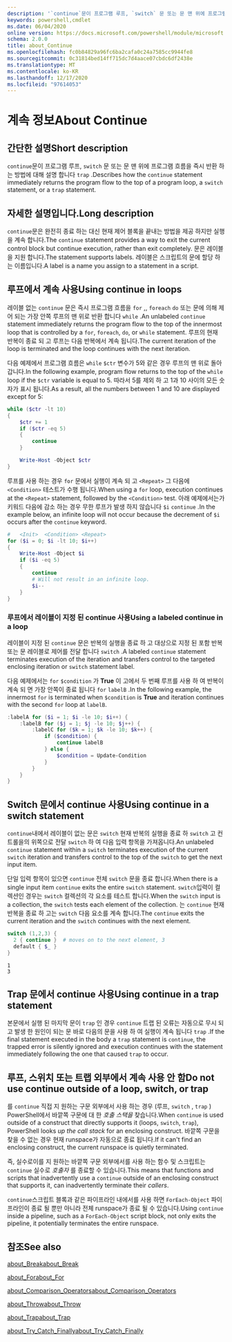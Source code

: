 ```yaml
---
description: '`continue`문이 프로그램 루프, `switch` 문 또는 문 맨 위에 프로그램 흐름을 즉시 반환 하는 방법에 대해 설명 합니다 `trap` .'
keywords: powershell,cmdlet
ms.date: 06/04/2020
online version: https://docs.microsoft.com/powershell/module/microsoft.powershell.core/about/about_continue?view=powershell-5.1&WT.mc_id=ps-gethelp
schema: 2.0.0
title: about_Continue
ms.openlocfilehash: fc0b84829a96fc6ba2cafa0c24a7585cc9944fe8
ms.sourcegitcommit: 0c31814bed14ff715dc7d4aace07cbdc6df2438e
ms.translationtype: MT
ms.contentlocale: ko-KR
ms.lasthandoff: 12/17/2020
ms.locfileid: "97614053"
---
```

# <a name="about-continue"></a><span data-ttu-id="249c4-104">계속 정보</span><span class="sxs-lookup"><span data-stu-id="249c4-104">About Continue</span></span>

## <a name="short-description"></a><span data-ttu-id="249c4-105">간단한 설명</span><span class="sxs-lookup"><span data-stu-id="249c4-105">Short description</span></span>

<span data-ttu-id="249c4-106">`continue`문이 프로그램 루프, `switch` 문 또는 문 맨 위에 프로그램 흐름을 즉시 반환 하는 방법에 대해 설명 합니다 `trap` .</span><span class="sxs-lookup"><span data-stu-id="249c4-106">Describes how the `continue` statement immediately returns the program flow to the top of a program loop, a `switch` statement, or a `trap` statement.</span></span>

## <a name="long-description"></a><span data-ttu-id="249c4-107">자세한 설명입니다.</span><span class="sxs-lookup"><span data-stu-id="249c4-107">Long description</span></span>

<span data-ttu-id="249c4-108">`continue`문은 완전히 종료 하는 대신 현재 제어 블록을 끝내는 방법을 제공 하지만 실행을 계속 합니다.</span><span class="sxs-lookup"><span data-stu-id="249c4-108">The `continue` statement provides a way to exit the current control block but continue execution, rather than exit completely.</span></span> <span data-ttu-id="249c4-109">문은 레이블을 지원 합니다.</span><span class="sxs-lookup"><span data-stu-id="249c4-109">The statement supports labels.</span></span>
<span data-ttu-id="249c4-110">레이블은 스크립트의 문에 할당 하는 이름입니다.</span><span class="sxs-lookup"><span data-stu-id="249c4-110">A label is a name you assign to a statement in a script.</span></span>

## <a name="using-continue-in-loops"></a><span data-ttu-id="249c4-111">루프에서 계속 사용</span><span class="sxs-lookup"><span data-stu-id="249c4-111">Using continue in loops</span></span>

<span data-ttu-id="249c4-112">레이블 없는 `continue` 문은 즉시 프로그램 흐름을 `for` ,, `foreach` `do` 또는 문에 의해 제어 되는 가장 안쪽 루프의 맨 위로 반환 합니다 `while` .</span><span class="sxs-lookup"><span data-stu-id="249c4-112">An unlabeled `continue` statement immediately returns the program flow to the top of the innermost loop that is controlled by a `for`, `foreach`, `do`, or `while` statement.</span></span> <span data-ttu-id="249c4-113">루프의 현재 반복이 종료 되 고 루프는 다음 반복에서 계속 됩니다.</span><span class="sxs-lookup"><span data-stu-id="249c4-113">The current iteration of the loop is terminated and the loop continues with the next iteration.</span></span>

<span data-ttu-id="249c4-114">다음 예제에서 프로그램 흐름은 `while` `$ctr` 변수가 5와 같은 경우 루프의 맨 위로 돌아갑니다.</span><span class="sxs-lookup"><span data-stu-id="249c4-114">In the following example, program flow returns to the top of the `while` loop if the `$ctr` variable is equal to 5.</span></span> <span data-ttu-id="249c4-115">따라서 5를 제외 하 고 1과 10 사이의 모든 숫자가 표시 됩니다.</span><span class="sxs-lookup"><span data-stu-id="249c4-115">As a result, all the numbers between 1 and 10 are displayed except for 5:</span></span>

```powershell
while ($ctr -lt 10)
{
    $ctr += 1
    if ($ctr -eq 5)
    {
        continue
    }

    Write-Host -Object $ctr
}
```

<span data-ttu-id="249c4-116">루프를 사용 하는 경우 `for` 문에서 실행이 계속 되 고 `<Repeat>` 그 다음에 `<Condition>` 테스트가 수행 됩니다.</span><span class="sxs-lookup"><span data-stu-id="249c4-116">When using a `for` loop, execution continues at the `<Repeat>` statement, followed by the `<Condition>` test.</span></span> <span data-ttu-id="249c4-117">아래 예제에서는가 키워드 다음에 감소 하는 경우 무한 루프가 발생 하지 않습니다 `$i` `continue` .</span><span class="sxs-lookup"><span data-stu-id="249c4-117">In the example below, an infinite loop will not occur because the decrement of `$i` occurs after the `continue` keyword.</span></span>

```powershell
#   <Init>  <Condition> <Repeat>
for ($i = 0; $i -lt 10; $i++)
{
    Write-Host -Object $i
    if ($i -eq 5)
    {
        continue
        # Will not result in an infinite loop.
        $i--
    }
}
```

### <a name="using-a-labeled-continue-in-a-loop"></a><span data-ttu-id="249c4-118">루프에서 레이블이 지정 된 continue 사용</span><span class="sxs-lookup"><span data-stu-id="249c4-118">Using a labeled continue in a loop</span></span>

<span data-ttu-id="249c4-119">레이블이 지정 된 `continue` 문은 반복의 실행을 종료 하 고 대상으로 지정 된 포함 반복 또는 문 레이블로 제어를 전달 합니다 `switch` .</span><span class="sxs-lookup"><span data-stu-id="249c4-119">A labeled `continue` statement terminates execution of the iteration and transfers control to the targeted enclosing iteration or `switch` statement label.</span></span>

<span data-ttu-id="249c4-120">다음 예제에서는 `for` `$condition` 가 **True** 이 고에서 두 번째 루프를 사용 하 여 반복이 계속 되 면 가장 안쪽이 종료 됩니다 `for` `labelB` .</span><span class="sxs-lookup"><span data-stu-id="249c4-120">In the following example, the innermost `for` is terminated when `$condition` is **True** and iteration continues with the second `for` loop at `labelB`.</span></span>

```powershell
:labelA for ($i = 1; $i -le 10; $i++) {
    :labelB for ($j = 1; $j -le 10; $j++) {
        :labelC for ($k = 1; $k -le 10; $k++) {
            if ($condition) {
                continue labelB
            } else {
                $condition = Update-Condition
            }
        }
    }
}
```

## <a name="using-continue-in-a-switch-statement"></a><span data-ttu-id="249c4-121">Switch 문에서 continue 사용</span><span class="sxs-lookup"><span data-stu-id="249c4-121">Using continue in a switch statement</span></span>

<span data-ttu-id="249c4-122">`continue`내에서 레이블이 없는 문은 `switch` 현재 반복의 실행을 종료 하 `switch` 고 컨트롤을의 위쪽으로 전달 `switch` 하 여 다음 입력 항목을 가져옵니다.</span><span class="sxs-lookup"><span data-stu-id="249c4-122">An unlabeled `continue` statement within a `switch` terminates execution of the current `switch` iteration and transfers control to the top of the `switch` to get the next input item.</span></span>

<span data-ttu-id="249c4-123">단일 입력 항목이 있으면 `continue` 전체 `switch` 문을 종료 합니다.</span><span class="sxs-lookup"><span data-stu-id="249c4-123">When there is a single input item `continue` exits the entire `switch` statement.</span></span>
<span data-ttu-id="249c4-124">`switch`입력이 컬렉션인 경우는 `switch` 컬렉션의 각 요소를 테스트 합니다.</span><span class="sxs-lookup"><span data-stu-id="249c4-124">When the `switch` input is a collection, the `switch` tests each element of the collection.</span></span> <span data-ttu-id="249c4-125">는 `continue` 현재 반복을 종료 하 고는 `switch` 다음 요소를 계속 합니다.</span><span class="sxs-lookup"><span data-stu-id="249c4-125">The `continue` exits the current iteration and the `switch` continues with the next element.</span></span>

```powershell
switch (1,2,3) {
  2 { continue }  # moves on to the next element, 3
  default { $_ }
}
```

```Output
1
3
```

## <a name="using-continue-in-a-trap-statement"></a><span data-ttu-id="249c4-126">Trap 문에서 continue 사용</span><span class="sxs-lookup"><span data-stu-id="249c4-126">Using continue in a trap statement</span></span>

<span data-ttu-id="249c4-127">본문에서 실행 된 마지막 문이 `trap` 인 경우 `continue` 트랩 된 오류는 자동으로 무시 되 고 발생 한 원인이 되는 문 바로 다음의 문을 사용 하 여 실행이 계속 됩니다 `trap` .</span><span class="sxs-lookup"><span data-stu-id="249c4-127">If the final statement executed in the body a `trap` statement is `continue`, the trapped error is silently ignored and execution continues with the statement immediately following the one that caused `trap` to occur.</span></span>

## <a name="do-not-use-continue-outside-of-a-loop-switch-or-trap"></a><span data-ttu-id="249c4-128">루프, 스위치 또는 트랩 외부에서 계속 사용 안 함</span><span class="sxs-lookup"><span data-stu-id="249c4-128">Do not use continue outside of a loop, switch, or trap</span></span>

<span data-ttu-id="249c4-129">를 `continue` 직접 지 원하는 구문 외부에서 사용 하는 경우 (루프, `switch` , `trap` ) PowerShell에서 바깥쪽 구문에 대 한 _호출 스택을_ 찾습니다.</span><span class="sxs-lookup"><span data-stu-id="249c4-129">When `continue` is used outside of a construct that directly supports it (loops, `switch`, `trap`), PowerShell looks _up the call stack_ for an enclosing construct.</span></span> <span data-ttu-id="249c4-130">바깥쪽 구문을 찾을 수 없는 경우 현재 runspace가 자동으로 종료 됩니다.</span><span class="sxs-lookup"><span data-stu-id="249c4-130">If it can't find an enclosing construct, the current runspace is quietly terminated.</span></span>

<span data-ttu-id="249c4-131">즉, 실수로이를 지 원하는 바깥쪽 구문 외부에서를 사용 하는 함수 및 스크립트는 `continue` 실수로 _호출자_ 를 종료할 수 있습니다.</span><span class="sxs-lookup"><span data-stu-id="249c4-131">This means that functions and scripts that inadvertently use a `continue` outside of an enclosing construct that supports it, can inadvertently terminate their _callers_.</span></span>

<span data-ttu-id="249c4-132">`continue`스크립트 블록과 같은 파이프라인 내에서를 사용 하면 `ForEach-Object` 파이프라인이 종료 될 뿐만 아니라 전체 runspace가 종료 될 수 있습니다.</span><span class="sxs-lookup"><span data-stu-id="249c4-132">Using `continue` inside a pipeline, such as a `ForEach-Object` script block, not only exits the pipeline, it potentially terminates the entire runspace.</span></span>

## <a name="see-also"></a><span data-ttu-id="249c4-133">참조</span><span class="sxs-lookup"><span data-stu-id="249c4-133">See also</span></span>

[<span data-ttu-id="249c4-134">about_Break</span><span class="sxs-lookup"><span data-stu-id="249c4-134">about_Break</span></span>](about_Break.md)

[<span data-ttu-id="249c4-135">about_For</span><span class="sxs-lookup"><span data-stu-id="249c4-135">about_For</span></span>](about_For.md)

[<span data-ttu-id="249c4-136">about_Comparison_Operators</span><span class="sxs-lookup"><span data-stu-id="249c4-136">about_Comparison_Operators</span></span>](about_Comparison_Operators.md)

[<span data-ttu-id="249c4-137">about_Throw</span><span class="sxs-lookup"><span data-stu-id="249c4-137">about_Throw</span></span>](about_Throw.md)

[<span data-ttu-id="249c4-138">about_Trap</span><span class="sxs-lookup"><span data-stu-id="249c4-138">about_Trap</span></span>](about_Trap.md)

[<span data-ttu-id="249c4-139">about_Try_Catch_Finally</span><span class="sxs-lookup"><span data-stu-id="249c4-139">about_Try_Catch_Finally</span></span>](about_Try_Catch_Finally.md)
